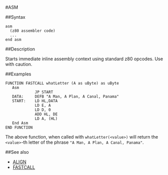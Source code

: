 #ASM


##Syntax


```
asm
  (z80 assembler code)
  ...
end asm
```

##Description

Starts immediate inline assembly context using standard z80 opcodes.
Use with caution.

##Examples

```
FUNCTION FASTCALL whatLetter (A as uByte) as uByte
   Asm
             JP START
   DATA:     DEFB "A Man, A Plan, A Canal, Panama"
   START:    LD HL,DATA
             LD E, A
             LD D, 0
             ADD HL, DE
             LD A, (HL)
   End Asm
END FUNCTION
```


The above function, when called with `whatLetter(<value>)` will return the `<value>`-th letter of the phrase
`"A Man, A Plan, A Canal, Panama"`.

##See also

* [ALIGN](asm/align.md)
* [FASTCALL](fastcall.md)
